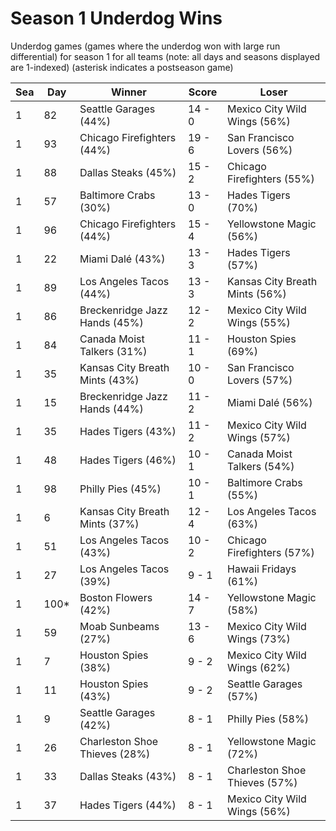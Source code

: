 # Season 1 Underdog Wins



Underdog games (games where the underdog won with large run differential) for season 1 for all teams (note: all days and seasons displayed are 1-indexed) (asterisk indicates a postseason game)


| Sea | Day | Winner | Score | Loser | 
| ------ |------ |------ |------ |------ |
| 1 | 82 | Seattle Garages (44%) | 14 - 0 | Mexico City Wild Wings (56%) | 
| 1 | 93 | Chicago Firefighters (44%) | 19 - 6 | San Francisco Lovers (56%) | 
| 1 | 88 | Dallas Steaks (45%) | 15 - 2 | Chicago Firefighters (55%) | 
| 1 | 57 | Baltimore Crabs (30%) | 13 - 0 | Hades Tigers (70%) | 
| 1 | 96 | Chicago Firefighters (44%) | 15 - 4 | Yellowstone Magic (56%) | 
| 1 | 22 | Miami Dalé (43%) | 13 - 3 | Hades Tigers (57%) | 
| 1 | 89 | Los Angeles Tacos (44%) | 13 - 3 | Kansas City Breath Mints (56%) | 
| 1 | 86 | Breckenridge Jazz Hands (45%) | 12 - 2 | Mexico City Wild Wings (55%) | 
| 1 | 84 | Canada Moist Talkers (31%) | 11 - 1 | Houston Spies (69%) | 
| 1 | 35 | Kansas City Breath Mints (43%) | 10 - 0 | San Francisco Lovers (57%) | 
| 1 | 15 | Breckenridge Jazz Hands (44%) | 11 - 2 | Miami Dalé (56%) | 
| 1 | 35 | Hades Tigers (43%) | 11 - 2 | Mexico City Wild Wings (57%) | 
| 1 | 48 | Hades Tigers (46%) | 10 - 1 | Canada Moist Talkers (54%) | 
| 1 | 98 | Philly Pies (45%) | 10 - 1 | Baltimore Crabs (55%) | 
| 1 | 6 | Kansas City Breath Mints (37%) | 12 - 4 | Los Angeles Tacos (63%) | 
| 1 | 51 | Los Angeles Tacos (43%) | 10 - 2 | Chicago Firefighters (57%) | 
| 1 | 27 | Los Angeles Tacos (39%) | 9 - 1 | Hawaii Fridays (61%) | 
| 1 | 100* | Boston Flowers (42%) | 14 - 7 | Yellowstone Magic (58%) | 
| 1 | 59 | Moab Sunbeams (27%) | 13 - 6 | Mexico City Wild Wings (73%) | 
| 1 | 7 | Houston Spies (38%) | 9 - 2 | Mexico City Wild Wings (62%) | 
| 1 | 11 | Houston Spies (43%) | 9 - 2 | Seattle Garages (57%) | 
| 1 | 9 | Seattle Garages (42%) | 8 - 1 | Philly Pies (58%) | 
| 1 | 26 | Charleston Shoe Thieves (28%) | 8 - 1 | Yellowstone Magic (72%) | 
| 1 | 33 | Dallas Steaks (43%) | 8 - 1 | Charleston Shoe Thieves (57%) | 
| 1 | 37 | Hades Tigers (44%) | 8 - 1 | Mexico City Wild Wings (56%) | 


